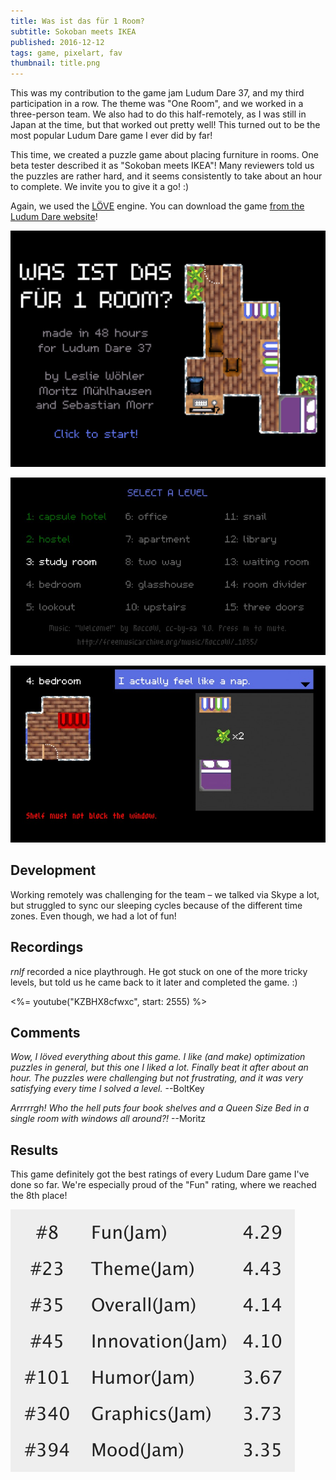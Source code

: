 ```yaml
---
title: Was ist das für 1 Room?
subtitle: Sokoban meets IKEA
published: 2016-12-12
tags: game, pixelart, fav
thumbnail: title.png
---
```


This was my contribution to the game jam Ludum Dare 37, and my third participation in a row. The theme was "One Room", and we worked in a three-person team. We also had to do this half-remotely, as I was still in Japan at the time, but that worked out pretty well! This turned out to be the most popular Ludum Dare game I ever did by far!

This time, we created a puzzle game about placing furniture in rooms. One beta tester described it as "Sokoban meets IKEA"! Many reviewers told us the puzzles are rather hard, and it seems consistently to take about an hour to complete. We invite you to give it a go! :)

Again, we used the [LÖVE](https://love2d.org/) engine. You can download the game [from the Ludum Dare website](http://ludumdare.com/compo/ludum-dare-37/?action=preview&uid=64665)!

[![Title of "Was ist das für 1 Room?"](title.png)](http://ludumdare.com/compo/ludum-dare-37/?action=preview&uid=64665)

![Screenshot of "Was ist das für 1 Room?"](ingame1.jpg)

![Screenshot of "Was ist das für 1 Room?"](ingame2.jpg)

## Development

Working remotely was challenging for the team – we talked via Skype a lot, but struggled to sync our sleeping cycles because of the different time zones. Even though, we had a lot of fun!

## Recordings

*rnlf* recorded a nice playthrough. He got stuck on one of the more tricky levels, but told us he came back to it later and completed the game. :)

<%= youtube("KZBHX8cfwxc", start: 2555) %>

## Comments

*Wow, I löved everything about this game. I like (and make) optimization puzzles in general, but this one I liked a lot. Finally beat it after about an hour. The puzzles were challenging but not frustrating, and it was very satisfying every time I solved a level.* --BoltKey

*Arrrrrgh! Who the hell puts four book shelves and a Queen Size Bed in a single room with windows all around?!* --Moritz

## Results

This game definitely got the best ratings of every Ludum Dare game I've done so far. We're especially proud of the "Fun" rating, where we reached the 8th place!

![](results.png)
